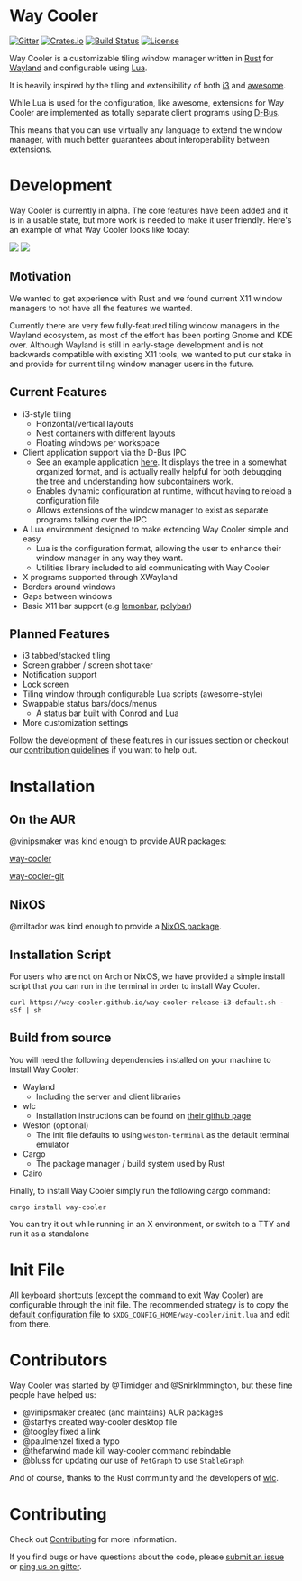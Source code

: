 # Way Cooler

[![Gitter](https://badges.gitter.im/way-cooler/way-cooler.svg)](https://gitter.im/way-cooler/way-cooler?utm_source=badge&utm_medium=badge&utm_campaign=pr-badge)
[![Crates.io](https://img.shields.io/crates/v/way-cooler.svg)](https://crates.io/crates/way-cooler)
[![Build Status](https://travis-ci.org/way-cooler/way-cooler.svg?branch=master)](https://travis-ci.org/way-cooler/way-cooler)
[![License](https://img.shields.io/badge/license-MIT-blue.svg)](https://github.com/way-cooler/way-cooler/)

Way Cooler is a customizable tiling window manager written in [Rust][] for [Wayland][wayland] and configurable using [Lua][].

It is heavily inspired by the tiling and extensibility of both [i3][] and [awesome][].

While Lua is used for the configuration, like awesome, extensions for Way Cooler are implemented as totally separate client programs using [D-Bus][].

This means that you can use virtually any language to extend the window manager, with much better guarantees about interoperability between extensions.

# Development

Way Cooler is currently in alpha. The core features have been added and it is in a usable state, but more work is needed to
make it user friendly. Here's an example of what Way Cooler looks like today:


[![](http://imgur.com/A3V5x28.png)](http://imgur.com/A3V5x28.png)
[![](http://i.imgur.com/e89P4hw.png)](http://i.imgur.com/e89P4hw.png)

## Motivation

We wanted to get experience with Rust and we found current X11 window managers to not have all the features we wanted.

Currently there are very few fully-featured tiling window managers in the Wayland ecosystem, as most of the effort has been porting Gnome and KDE over. Although Wayland is still in early-stage development
and is not backwards compatible with existing X11 tools, we wanted to put our stake in and provide for current tiling window manager users in the future.


## Current Features
- i3-style tiling
  * Horizontal/vertical layouts
  * Nest containers with different layouts
  * Floating windows per workspace
- Client application support via the D-Bus IPC
  * See an example application [here](https://github.com/way-cooler/Way-Cooler-Example-Clients). It displays the tree in a somewhat organized format, and is actually really helpful for both debugging the tree and understanding how subcontainers work.
  * Enables dynamic configuration at runtime, without having to reload a configuration file
  * Allows extensions of the window manager to exist as separate programs talking over the IPC
- A Lua environment designed to make extending Way Cooler simple and easy
  * Lua is the configuration format, allowing the user to enhance their window manager in any way they want.
  * Utilities library included to aid communicating with Way Cooler
- X programs supported through XWayland
- Borders around windows
- Gaps between windows
- Basic X11 bar support (e.g [lemonbar][], [polybar][])

## Planned Features

- i3 tabbed/stacked tiling
- Screen grabber / screen shot taker
- Notification support
- Lock screen
- Tiling window through configurable Lua scripts (awesome-style)
- Swappable status bars/docs/menus
  * A status bar built with [Conrod](https://github.com/PistonDevelopers/conrod) and [Lua][]
- More customization settings

Follow the development of these features in our [issues section] or checkout our [contribution guidelines](#Contributing) if you want to help out.

# Installation

## On the AUR

@vinipsmaker was kind enough to provide AUR packages:

[way-cooler][way-cooler-aur]

[way-cooler-git][way-cooler-git-aur]

## NixOS

@miltador was kind enough to provide a [NixOS package](https://github.com/NixOS/nixpkgs/blob/master/pkgs/applications/window-managers/way-cooler/default.nix).

## Installation Script

For users who are not on Arch or NixOS, we have provided a simple install script that you can run in the terminal in order to install Way Cooler.

```
curl https://way-cooler.github.io/way-cooler-release-i3-default.sh -sSf | sh
```

## Build from source

You will need the following dependencies installed on your machine to install Way Cooler:
- Wayland
  * Including the server and client libraries
- wlc
  * Installation instructions can be found on [their github page](https://github.com/Cloudef/wlc)
- Weston (optional)
  * The init file defaults to using `weston-terminal` as the default terminal emulator
- Cargo
  * The package manager / build system used by Rust
- Cairo

Finally, to install Way Cooler simply run the following cargo command:

```shell
cargo install way-cooler
```

You can try it out while running in an X environment, or switch to a TTY and run it as a standalone

# Init File

All keyboard shortcuts (except the command to exit Way Cooler) are configurable through the init file. The recommended strategy is to copy the [default configuration file](https://github.com/way-cooler/way-cooler/blob/master/config/init.lua) to `$XDG_CONFIG_HOME/way-cooler/init.lua` and edit from there.

# Contributors
Way Cooler was started by @Timidger and @SnirkImmington, but these fine people have helped us:

- @vinipsmaker created (and maintains) AUR packages
- @starfys created way-cooler desktop file
- @toogley fixed a link
- @paulmenzel fixed a typo
- @thefarwind made kill way-cooler command rebindable
- @bluss for updating our use of `PetGraph` to use `StableGraph`

And of course, thanks to the Rust community and the developers of [wlc].

# Contributing
Check out [Contributing](Contributing.md) for more information.

If you find bugs or have questions about the code, please [submit an issue] or [ping us on gitter][gitter].

[Rust]: https://www.rust-lang.org
[wayland]: https://wayland.freedesktop.org/
[Lua]: https://lua.org/
[wlc]: https://github.com/Cloudef/wlc
[i3]: i3wm.org
[D-Bus]: https://www.freedesktop.org/wiki/Software/dbus/
[awesome]: https://awesomewm.org/
[polybar]: https://github.com/jaagr/polybar
[lemonbar]: https://github.com/LemonBoy/bar
[issues section]: https://github.com/Immington-Industries/way-cooler/issues
[submit an issue]: https://github.com/Immington-Industries/way-cooler/issues/new
[gitter]: https://gitter.im/Immington-Industries/way-cooler?utm_source=badge&utm_medium=badge&utm_campaign=pr-badge&utm_content=badge
[way-cooler-aur]: https://aur.archlinux.org/packages/way-cooler/
[way-cooler-git-aur]: https://aur.archlinux.org/packages/way-cooler-git/
